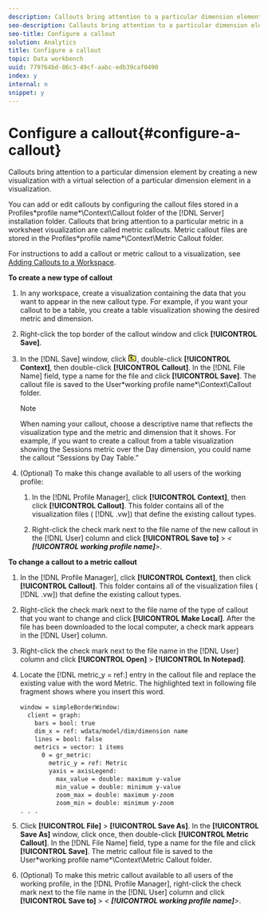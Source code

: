 ```yaml
---
description: Callouts bring attention to a particular dimension element by creating a new visualization with a virtual selection of a particular dimension element in a visualization.
seo-description: Callouts bring attention to a particular dimension element by creating a new visualization with a virtual selection of a particular dimension element in a visualization.
seo-title: Configure a callout
solution: Analytics
title: Configure a callout
topic: Data workbench
uuid: 779764bd-86c3-49cf-aabc-edb39caf0490
index: y
internal: n
snippet: y
---
```


# Configure a callout{#configure-a-callout}

Callouts bring attention to a particular dimension element by creating a new visualization with a virtual selection of a particular dimension element in a visualization.

 You can add or edit callouts by configuring the callout files stored in a Profiles\*profile name*\Context\Callout folder of the [!DNL Server] installation folder. Callouts that bring attention to a particular metric in a worksheet visualization are called metric callouts. Metric callout files are stored in the Profiles\*profile name*\Context\Metric Callout folder.

For instructions to add a callout or metric callout to a visualization, see [Adding Callouts to a Workspace](../../../home/c-get-started/c-vis/c-call-wkspc.md#concept-212b09e763044d938987b4a9c658adc0).

**To create a new type of callout**

1. In any workspace, create a visualization containing the data that you want to appear in the new callout type. For example, if you want your callout to be a table, you create a table visualization showing the desired metric and dimension. 
1. Right-click the top border of the callout window and click **[!UICONTROL Save]**. 
1. In the [!DNL Save] window, click ![](assets/btn_folder_up.png), double-click **[!UICONTROL Context]**, then double-click **[!UICONTROL Callout]**. In the [!DNL File Name] field, type a name for the file and click **[!UICONTROL Save]**. The callout file is saved to the User\*working profile name*\Context\Callout folder.

   >[!NOTE]
   >
   >When naming your callout, choose a descriptive name that reflects the visualization type and the metric and dimension that it shows. For example, if you want to create a callout from a table visualization showing the Sessions metric over the Day dimension, you could name the callout “Sessions by Day Table.”

1. (Optional) To make this change available to all users of the working profile:

    1. In the [!DNL Profile Manager], click **[!UICONTROL Context]**, then click **[!UICONTROL Callout]**. This folder contains all of the visualization files ( [!DNL .vw]) that define the existing callout types. 
    
    1. Right-click the check mark next to the file name of the new callout in the [!DNL User] column and click **[!UICONTROL Save to]** > *< **[!UICONTROL working profile name]**>*.

**To change a callout to a metric callout**

1. In the [!DNL Profile Manager], click **[!UICONTROL Context]**, then click **[!UICONTROL Callout]**. This folder contains all of the visualization files ( [!DNL .vw]) that define the existing callout types. 

1. Right-click the check mark next to the file name of the type of callout that you want to change and click **[!UICONTROL Make Local]**. After the file has been downloaded to the local computer, a check mark appears in the [!DNL User] column. 

1. Right-click the check mark next to the file name in the [!DNL User] column and click **[!UICONTROL Open]** > **[!UICONTROL In Notepad]**. 

1. Locate the [!DNL metric_y = ref:] entry in the callout file and replace the existing value with the word Metric. The highlighted text in following file fragment shows where you insert this word. 

   ```
   window = simpleBorderWindow: 
     client = graph: 
       bars = bool: true
       dim_x = ref: wdata/model/dim/dimension name
       lines = bool: false
       metrics = vector: 1 items
         0 = gr_metric: 
           metric_y = ref: Metric
           yaxis = axisLegend: 
             max_value = double: maximum y-value
             min_value = double: minimum y-value
             zoom_max = double: maximum y-zoom
             zoom_min = double: minimum y-zoom
   . . . 
   ```

1. Click **[!UICONTROL File]** > **[!UICONTROL Save As]**. In the **[!UICONTROL Save As]** window, click once, then double-click **[!UICONTROL Metric Callout]**. In the [!DNL File Name] field, type a name for the file and click **[!UICONTROL Save]**. The metric callout file is saved to the User\*working profile name*\Context\Metric Callout folder. 

1. (Optional) To make this metric callout available to all users of the working profile, in the [!DNL Profile Manager], right-click the check mark next to the file name in the [!DNL User] column and click **[!UICONTROL Save to]** > *< **[!UICONTROL working profile name]**>*.

